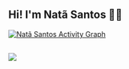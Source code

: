 ## Hi! I'm Natã Santos 👨‍💻
<!-- 
 <div> 
  <a href="https://github.com/natansantoz"> 
  <img height="180em" src="https://github-readme-stats.vercel.app/api?username=natansantoz&bg_color=000&title_color=00FFFF&text_color=fff&icon_color=00FFFF&hide_border=true&show_icons=true&theme=radical&include_all_commits=true&count_private=true"/>
 <div> -->
 

<!-- <a href="#" > <img algin="left" width="380px" src="https://github-readme-stats.vercel.app/api/top-langs/?username=natansantoz&bg_color=000&title_color=00FFFF&text_color=fff&icon_color=00FFFF&hide_border=true&show_icons=true&theme=radical&hide=html&langs_count=8&layout=compact" /> </a> -->

<a href="https://github.com/natansantoz/natansantoz"><img alt="Natã Santos Activity Graph" src="https://activity-graph.herokuapp.com/graph?username=natansantoz&theme=react-dark" /></a> 
	
##

 <div> 
  <a href="https://www.linkedin.com/in/natan-s-oliv/" target="_blank"><img src="https://img.shields.io/badge/-LinkedIn-%230077B5?style=for-the-badge&logo=linkedin&logoColor=white" target="_blank"></a> 
 </div>
